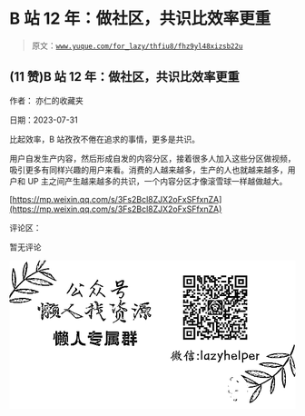 # B 站 12 年：做社区，共识比效率更重

> 原文：[`www.yuque.com/for_lazy/thfiu8/fhz9yl48xizsb22u`](https://www.yuque.com/for_lazy/thfiu8/fhz9yl48xizsb22u)



## (11 赞)B 站 12 年：做社区，共识比效率更重 

作者： 亦仁的收藏夹 

日期：2023-07-31 

比起效率，B 站孜孜不倦在追求的事情，更多是共识。 

用户自发生产内容，然后形成自发的内容分区，接着很多人加入这些分区做视频，吸引更多有同样兴趣的用户来看。消费的人越来越多，生产的人也就越来越多，用户和 UP 主之间产生越来越多的共识，一个内容分区才像滚雪球一样越做越大。 

[https://mp.weixin.qq.com/s/3Fs2Bcl8ZJX2oFxSFfxnZA](https://mp.weixin.qq.com/s/3Fs2Bcl8ZJX2oFxSFfxnZA) 

评论区： 

暂无评论 

![](img/894d30a529e7c37bcd3392323c99941c.png)  